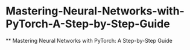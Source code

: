 # Mastering-Neural-Networks-with-PyTorch-A-Step-by-Step-Guide

** Mastering Neural Networks with PyTorch: A Step-by-Step Guide

